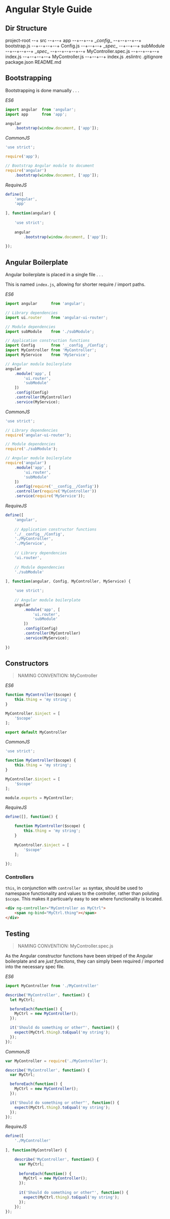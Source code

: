 # Angular Style Guide

## Dir Structure

project-root
--+ src
--+--+ app
--+--+--+ \__config__
--+--+--+--+ bootstrap.js
--+--+--+--+ Config.js
--+--+--+ \__spec__
--+--+--+ subModule
--+--+--+--+ \__spec__
--+--+--+--+--+ MyController.spec.js
--+--+--+--+ index.js
--+--+--+--+ MyController.js
--+--+--+ index.js
.eslintrc
.gitignore
package.json
README.md


## Bootstrapping

Bootstrapping is done manually . . .

*ES6*

```javascript
import angular  from 'angular';
import app      from 'app';

angular
    .bootstrap(window.document, ['app']);
```

*CommonJS*

```javascript
'use strict';

require('app');

// Bootstrap Angular module to document
require('angular')
    .bootstrap(window.document, ['app']);
```

*RequireJS*

```javascript
define([
    'angular',
    'app'
    
], function(angular) {
    
    'use strict';
    
    angular
        .bootstrap(window.document, ['app']);
    
});
```

## Angular Boilerplate

Angular boilerplate is placed in a single file . . . 

This is named `index.js`, allowing for shorter require / import paths.

*ES6*

```javascript
import angular      from 'angular';

// Library dependencies
import ui.router    from 'angular-ui-router';

// Module dependencies
import subModule    from './subModule';

// Application construction functions
import Config       from '__config__/Config';
import MyController from 'MyController';
import MyService    from 'MyService';

// Angular module boilerplate
angular
    .module('app', [
        'ui.router',
        'subModule'
    ])
    .config(Config)
    .controller(MyController)
    .service(MyService);

```

*CommonJS*

```javascript
'use strict';

// Library dependencies
require('angular-ui-router');

// Module dependencies
require('./subModule');

// Angular module boilerplate
require('angular')
    .module('app', [
        'ui.router',
        'subModule'
    ])
    .config(require('__config__/Config'))
    .controller(require('MyController'))
    .service(require('MyService'));
```

*RequireJS*

```javascript
define([
    'angular',
    
    // Application constructor functions
    './__config__/Config',
    './MyController',
    './MyService',
    
    // Library dependencies
    'ui.router',
    
    // Module dependencies
    './subModule'
    
], function(angular, Config, MyController, MyService) {

    'use strict';
    
    // Angular module boilerplate
    angular
        .module('app', [
            'ui.router',
            'subModule'
        ])
        .config(Config)
        .controller(MyController)
        .service(MyService);
    
})
```


## Constructors

> NAMING CONVENTION: MyController

*ES6*

```javascript
function MyController($scope) {
    this.thing = 'my string';
}

MyController.$inject = [
    '$scope'
];

export default MyController
```

*CommonJS*

```javascript
'use strict';

function MyController($scope) {
    this.thing = 'my string';
}

MyController.$inject = [
    '$scope'
];

module.exports = MyController;
```

*RequireJS*

```javascript
define([], function() {

    function MyController($scope) {
        this.thing = 'my string';
    }
    
    MyController.$inject = [
        '$scope'
    ];
    
});
```

### Controllers

`this`, in conjunction with `controller as` syntax, should be used to namespace functionality and values to the controller, rather than poluting `$scope`. This makes it particuarly easy to see where functionality is located.

```html
<div ng-controller="MyController as MyCtrl">
    <span ng-bind="MyCtrl.thing"></span>
</div>
```

## Testing

> NAMING CONVENTION: MyController.spec.js

As the Angular constructor functions have been striped of the Angular boilerplate and are *just functions*, they can simply been required / imported into the necessary spec file.

*ES6*

```javascript
import MyController from './MyController'

describe('MyController', function() {
  let MyCtrl;

  beforeEach(function() {
    MyCtrl = new MyController();
  });

  it('Should do something or other"', function() {
    expect(MyCtrl.thing).toEqual('my string');
  });
});
```

*CommonJS*

```javascript
var MyController = require('./MyController');

describe('MyController', function() {
  var MyCtrl;

  beforeEach(function() {
    MyCtrl = new MyController();
  });

  it('Should do something or other"', function() {
    expect(MyCtrl.thing).toEqual('my string');
  });
});
```

*RequireJS*

```javascript
define([
    './MyController'
    
], function(MyController) {

    describe('MyController', function() {
      var MyCtrl;
    
      beforeEach(function() {
        MyCtrl = new MyController();
      });
    
      it('Should do something or other"', function() {
        expect(MyCtrl.thing).toEqual('my string');
      });
    });
});
```